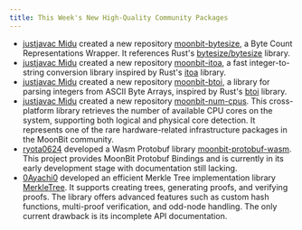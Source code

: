```yaml
---
title: This Week's New High-Quality Community Packages
---
```


- [justjavac Midu](https://github.com/justjavac) created a new repository [moonbit-bytesize](https://github.com/justjavac/moonbit-bytesize), a Byte Count Representations Wrapper. It references Rust's [bytesize/bytesize](https://github.com/bytesize-rs/bytesize) library.
- [justjavac Midu](https://github.com/justjavac) created a new repository [moonbit-itoa](https://github.com/justjavac/moonbit-itoa), a fast integer-to-string conversion library inspired by Rust's [itoa](https://github.com/dtolnay/itoa) library.
- [justjavac Midu](https://github.com/justjavac) created a new repository [moonbit-btoi](https://github.com/justjavac/moonbit-btoi), a library for parsing integers from ASCII Byte Arrays, inspired by Rust's [btoi](https://github.com/niklasf/rust-btoi) library.
- [justjavac Midu](https://github.com/justjavac) created a new repository [moonbit-num-cpus](https://github.com/justjavac/moonbit-num-cpus). This cross-platform library retrieves the number of available CPU cores on the system, supporting both logical and physical core detection. It represents one of the rare hardware-related infrastructure packages in the MoonBit community.
- [ryota0624](https://github.com/ryota0624) developed a Wasm Protobuf library [moonbit-protobuf-wasm](https://github.com/ryota0624/moonbit-protobuf-wasm). This project provides MoonBit Protobuf Bindings and is currently in its early development stage with documentation still lacking.
- [0Ayachi0](https://github.com/0Ayachi0) developed an efficient Merkle Tree implementation library [MerkleTree](https://github.com/0Ayachi0/MerkleTree). It supports creating trees, generating proofs, and verifying proofs. The library offers advanced features such as custom hash functions, multi-proof verification, and odd-node handling. The only current drawback is its incomplete API documentation.
